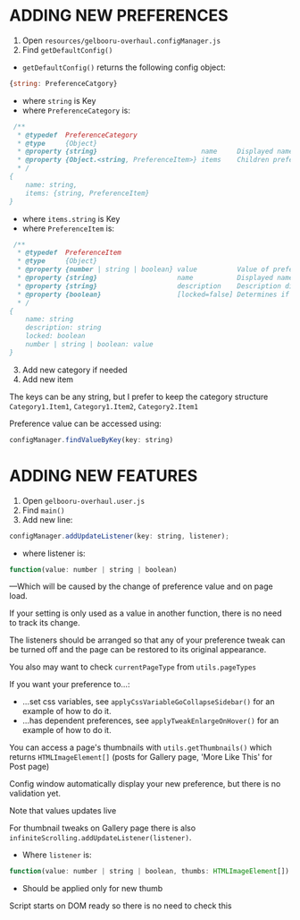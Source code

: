 # ADDING NEW PREFERENCES

1. Open `resources/gelbooru-overhaul.configManager.js`
2. Find `getDefaultConfig()`
- `getDefaultConfig()` returns the following config object:

```js
{string: PreferenceCatgory}
```

- where `string` is Key
- where `PreferenceCategory` is:

```js
 /**
  * @typedef  PreferenceCategory 
  * @type     {Object}
  * @property {string}                          name     Displayed name in config window
  * @property {Object.<string, PreferenceItem>} items    Children preference items
  * /
{
    name: string,
    items: {string, PreferenceItem}
}
```

- where `items.string` is Key
- where `PreferenceItem` is:

```js
 /**
  * @typedef  PreferenceItem
  * @type     {Object}
  * @property {number | string | boolean} value          Value of preference
  * @property {string}                    name           Displayed name in config window
  * @property {string}                    description    Description displayed in config window
  * @property {boolean}                   [locked=false] Determines if preference should be available for editing
  * /
{
    name: string
    description: string
    locked: boolean
    number | string | boolean: value
}
```
3. Add new category if needed
4. Add new item

The keys can be any string, but I prefer to keep the category structure
`Category1.Item1`, `Category1.Item2`, `Category2.Item1`

Preference value can be accessed using:

```js
configManager.findValueByKey(key: string)
```

# ADDING NEW FEATURES

1. Open `gelbooru-overhaul.user.js`
2. Find `main()`
3. Add new line:

```js
configManager.addUpdateListener(key: string, listener);
```

- where listener is:

```js
function(value: number | string | boolean)
```

—Which will be caused by the change of preference value and on page load.

If your setting is only used as a value in another function, there is no need to track its change.

The listeners should be arranged so that any of your preference tweak can be turned off and the page can be restored to its original appearance.

You also may want to check `currentPageType` from `utils.pageTypes`

If you want your preference to...:
- ...set css variables, see `applyCssVariableGoCollapseSidebar()` for an example of how to do it.
- ...has dependent preferences, see `applyTweakEnlargeOnHover()` for an example of how to do it.

You can access a page's thumbnails with `utils.getThumbnails()` which returns `HTMLImageElement[]` (posts for Gallery page, 'More Like This' for Post page)

Config window automatically display your new preference, but there is no validation yet.

Note that values updates live

For thumbnail tweaks on Gallery page there is also `infiniteScrolling.addUpdateListener(listener)`.

- Where `listener` is:

```js
function(value: number | string | boolean, thumbs: HTMLImageElement[])
```

- Should be applied only for new thumb

Script starts on DOM ready so there is no need to check this
